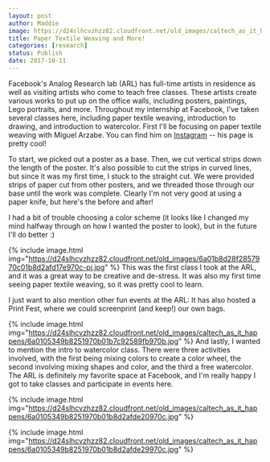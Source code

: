 ```yaml
---
layout: post
author: Maddie
image: https://d24slhcvzhzz82.cloudfront.net/old_images/caltech_as_it_happens/6a0105349b8251970b01bb09c89489970d.jpg
title: Paper Textile Weaving and More!
categories: [research]
status: Publish
date: 2017-10-11
---
```



Facebook's Analog Research lab (ARL) has full-time artists in residence as well as visiting artists who come to teach free classes. These artists create various works to put up on the office walls, including posters, paintings, Lego portraits, and more. Throughout my internship at Facebook, I've taken several classes here, including paper textile weaving, introduction to drawing, and introduction to watercolor. First I'll be focusing on paper textile weaving with Miguel Arzabe. You can find him on <a href="https://www.instagram.com/miguel.arzabe/">Instagram</a> -- his page is pretty cool!

To start, we picked out a poster as a base. Then, we cut vertical strips down the length of the poster. It's also possible to cut the strips in curved lines, but since it was my first time, I stuck to the straight cut. We were provided strips of paper cut from other posters, and we threaded those through our base until the work was complete. Clearly I'm not very good at using a paper knife, but here's the before and after!

I had a bit of trouble choosing a color scheme (it looks like I changed my mind halfway through on how I wanted the poster to look), but in the future I'll do better :)

{% include image.html img="https://d24slhcvzhzz82.cloudfront.net/old_images/6a01b8d28f2857970c01b8d2afd17e970c-pi.jpg" %}
This was the first class I took at the ARL, and it was a great way to be creative and de-stress. It was also my first time seeing paper textile weaving, so it was pretty cool to learn.

I just want to also mention other fun events at the ARL: It has also hosted a Print Fest, where we could screenprint (and keep!) our own bags.


{% include image.html img="https://d24slhcvzhzz82.cloudfront.net/old_images/caltech_as_it_happens/6a0105349b8251970b01b7c92589fb970b.jpg" %}
And lastly, I wanted to mention the intro to watercolor class. There were three activities involved, with the first being mixing colors to create a color wheel, the second involving mixing shapes and color, and the third a free watercolor. The ARL is definitely my favorite space at Facebook, and I'm really happy I got to take classes and participate in events here.


{% include image.html img="https://d24slhcvzhzz82.cloudfront.net/old_images/caltech_as_it_happens/6a0105349b8251970b01b8d2afde20970c.jpg" %}


{% include image.html img="https://d24slhcvzhzz82.cloudfront.net/old_images/caltech_as_it_happens/6a0105349b8251970b01b8d2afde29970c.jpg" %}
